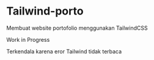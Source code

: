 # Tailwind-porto

Membuat website portofolio menggunakan TailwindCSS

Work in Progress

Terkendala karena eror Tailwind tidak terbaca

